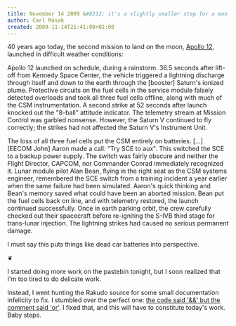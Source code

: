 ```yaml
---
title: November 14 2009 &#8212; it's a slightly smaller step for a man
author: Carl Mäsak
created: 2009-11-14T21:41:00+01:00
---
```

40 years ago today, the second mission to land on the moon, [Apollo 12](http://en.wikipedia.org/wiki/Apollo_12), launched in difficult weather conditions:

<div class='quote'><p>Apollo 12 launched on schedule, during a rainstorm. 36.5 seconds after lift-off from Kennedy Space Center, the vehicle triggered a lightning discharge through itself and down to the earth through the [booster] Saturn's ionized plume. Protective circuits on the fuel cells in the service module falsely detected overloads and took all three fuel cells offline, along with much of the CSM instrumentation. A second strike at 52 seconds after launch knocked out the "8-ball" attitude indicator. The telemetry stream at Mission Control was garbled nonsense. However, the Saturn V continued to fly correctly; the strikes had not affected the Saturn V's Instrument Unit.</p><p>The loss of all three fuel cells put the CSM entirely on batteries. [...] [EECOM John] Aaron made a call: "Try SCE to aux". This switched the SCE to a backup power supply. The switch was fairly obscure and neither the Flight Director, CAPCOM, nor Commander Conrad immediately recognized it. Lunar module pilot Alan Bean, flying in the right seat as the CSM systems engineer, remembered the SCE switch from a training incident a year earlier when the same failure had been simulated. Aaron's quick thinking and Bean's memory saved what could have been an aborted mission. Bean put the fuel cells back on line, and with telemetry restored, the launch continued successfully. Once in earth parking orbit, the crew carefully checked out their spacecraft before re-igniting the S-IVB third stage for trans-lunar injection. The lightning strikes had caused no serious permanent damage.</p></div>

I must say this puts things like dead car batteries into perspective.

<p class='separator'>&#10086;</p>

I started doing more work on the pastebin tonight, but I soon realized that I'm too tired to do delicate work.

Instead, I went hunting the Rakudo source for some small documentation infelicity to fix. I stumbled over the perfect one: [the code said '&&' but the comment said 'or'](http://github.com/rakudo/rakudo/commit/7347ec030170234343a191d80191ae68f846a81d). I fixed that, and this will have to constitute today's work. Baby steps.


